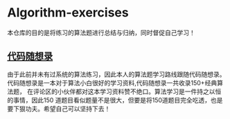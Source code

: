# Algorithm-exercises
本仓库的目的是将练习的算法题进行总结与归纳，同时督促自己学习！
## [代码随想录](https://programmercarl.com/)
由于此前并未有过系统的算法练习，因此本人的算法题学习路线跟随代码随想录。
代码随想录是一本对于算法小白很好的学习资料,代码随想录一共收录150+经典算法题，
在评论区的小伙伴都对这本学习资料赞不绝口。算法学习是一件持之以恒的事情，因此150
道题目看似题量不是很大，但要是将150道题目完全吃透，也是要下狠功夫。希望自己可以坚持下去！